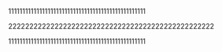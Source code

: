 1111111111111111111111111111111111111111111111111


2222222222222222222222222222222222222222222222222


1111111111111111111111111111111111111111111111111